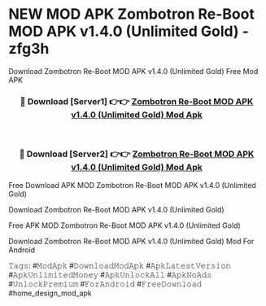 # NEW MOD APK Zombotron Re-Boot MOD APK v1.4.0 (Unlimited Gold) - zfg3h
Download Zombotron Re-Boot MOD APK v1.4.0 (Unlimited Gold) Free Mod APK

<div align="center">
<h3>🔴 Download [Server1] 👉👉 <a href="https://apk-comot.site?title=Zombotron_Re-Boot_MOD_APK_v1.4.0_(Unlimited_Gold)">Zombotron Re-Boot MOD APK v1.4.0 (Unlimited Gold) Mod Apk</a></h3><br>

<h3>🔴 Download [Server2] 👉👉 <a href="https://apk-comot.site?title=Zombotron_Re-Boot_MOD_APK_v1.4.0_(Unlimited_Gold)">Zombotron Re-Boot MOD APK v1.4.0 (Unlimited Gold) Mod Apk</a></h3>
</div>


Free Download APK MOD Zombotron Re-Boot MOD APK v1.4.0 (Unlimited Gold)

Download Zombotron Re-Boot MOD APK v1.4.0 (Unlimited Gold) 

Free APK MOD Zombotron Re-Boot MOD APK v1.4.0 (Unlimited Gold) 

Download Zombotron Re-Boot MOD APK v1.4.0 (Unlimited Gold) Mod For Android

𝚃𝚊𝚐𝚜: #𝙼𝚘𝚍𝙰𝚙𝚔 #𝙳𝚘𝚠𝚗𝚕𝚘𝚊𝚍𝙼𝚘𝚍𝙰𝚙𝚔 #𝙰𝚙𝚔𝙻𝚊𝚝𝚎𝚜𝚝𝚅𝚎𝚛𝚜𝚒𝚘𝚗 #𝙰𝚙𝚔𝚄𝚗𝚕𝚒𝚖𝚒𝚝𝚎𝚍𝙼𝚘𝚗𝚎𝚢 #𝙰𝚙𝚔𝚄𝚗𝚕𝚘𝚌𝚔𝙰𝚕𝚕 #𝙰𝚙𝚔𝙽𝚘𝙰𝚍𝚜 #𝚄𝚗𝚕𝚘𝚌𝚔𝙿𝚛𝚎𝚖𝚒𝚞𝚖 #𝙵𝚘𝚛𝙰𝚗𝚍𝚛𝚘𝚒𝚍 #𝙵𝚛𝚎𝚎𝙳𝚘𝚠𝚗𝚕𝚘𝚊𝚍 #home_design_mod_apk